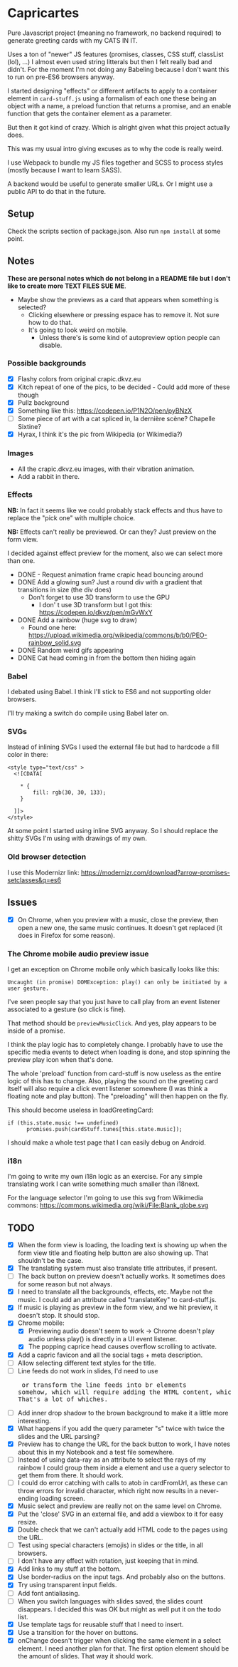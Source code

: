 # Capricartes
Pure Javascript project (meaning no framework, no backend required) to generate greeting cards with my CATS IN IT.

Uses a ton of "newer" JS features (promises, classes, CSS stuff, classList (lol), ...) I almost even used string litterals but then I felt really bad and didn't. For the moment I'm not doing any Babeling because I don't want this to run on pre-ES6 browsers anyway.

I started designing "effects" or different artifacts to apply to a container element in `card-stuff.js` using a formalism of each one these being an object with a name, a preload function that returns a promise, and an enable function that gets the container element as a parameter.

But then it got kind of crazy. Which is alright given what this project actually does.

This was my usual intro giving excuses as to why the code is really weird.

I use Webpack to bundle my JS files together and SCSS to process styles (mostly because I want to learn SASS).

A backend would be useful to generate smaller URLs. Or I might use a public API to do that in the future.

## Setup
Check the scripts section of package.json. Also run `npm install` at some point.

## Notes
**These are personal notes which do not belong in a README file but I don't like to create more TEXT FILES SUE ME**.

* Maybe show the previews as a card that appears when something is selected?
  * Clicking elsewhere or pressing espace has to remove it. Not sure how to do that.
  * It's going to look weird on mobile.
    * Unless there's is some kind of autopreview option people can disable.

### Possible backgrounds
- [x] Flashy colors from original crapic.dkvz.eu
- [x] Kitch repeat of one of the pics, to be decided - Could add more of these though
- [x] Pullz background
- [x] Something like this: https://codepen.io/P1N2O/pen/pyBNzX
- [ ] Some piece of art with a cat spliced in, la dernière scène? Chapelle Sixtine?
- [x] Hyrax, I think it's the pic from Wikipedia (or Wikimedia?)

### Images
* All the crapic.dkvz.eu images, with their vibration animation.
* Add a rabbit in there.

### Effects
**NB:** In fact it seems like we could probably stack effects and thus have to replace the "pick one" with multiple choice.

**NB:** Effects can't really be previewed. Or can they? Just preview on the form view.

I decided against effect preview for the moment, also we can select more than one.

* DONE - Request animation frame crapic head bouncing around
* DONE Add a glowing sun? Just a round div with a gradient that transitions in size (the div does)
  * Don't forget to use 3D transform to use the GPU
    * I don' t use 3D transform but I got this: https://codepen.io/dkvz/pen/mGvWxY
* DONE Add a rainbow (huge svg to draw)
  * Found one here: https://upload.wikimedia.org/wikipedia/commons/b/b0/PEO-rainbow_solid.svg
* DONE Random weird gifs appearing
* DONE Cat head coming in from the bottom then hiding again

### Babel
I debated using Babel. I think I'll stick to ES6 and not supporting older browsers.

I'll try making a switch do compile using Babel later on.

### SVGs
Instead of inlining SVGs I used the external file but had to hardcode a fill color in there:
```
<style type="text/css" >
  <![CDATA[

    * {
        fill: rgb(30, 30, 133);
    }

  ]]>
</style>
```
At some point I started using inline SVG anyway. So I should replace the shitty SVGs I'm using with drawings of my own.

### Old browser detection
I use this Modernizr link: https://modernizr.com/download?arrow-promises-setclasses&q=es6

## Issues
- [x] On Chrome, when you preview with a music, close the preview, then open a new one, the same music continues. It doesn't get replaced (it does in Firefox for some reason).

### The Chrome mobile audio preview issue
I get an exception on Chrome mobile only which basically looks like this:
```
Uncaught (in promise) DOMException: play() can only be initiated by a user gesture.
```

I've seen people say that you just have to call play from an event listener associated to a gesture (so click is fine).

That method should be `previewMusicClick`. And yes, play appears to be inside of a promise.

I think the play logic has to completely change. I probably have to use the specific media events to detect when loading is done, and stop spinning the preview play icon when that's done.

The whole 'preload' function from card-stuff is now useless as the entire logic of this has to change. Also, playing the sound on the greeting card itself will also require a click event listener somewhere (I was think a floating note and play button).
The "preloading" will then happen on the fly.

This should become useless in loadGreetingCard:
```
if (this.state.music !== undefined) 
      promises.push(cardStuff.tunes[this.state.music]);
```

I should make a whole test page that I can easily debug on Android.

### i18n
I'm going to write my own i18n logic as an exercise. For any simple translating work I can write something much smaller than i18next.

For the language selector I'm going to use this svg from Wikimedia commons: https://commons.wikimedia.org/wiki/File:Blank_globe.svg

## TODO
- [x] When the form view is loading, the loading text is showing up when the form view title and floating help button are also showing up. That shouldn't be the case.
- [x] The translating system must also translate title attributes, if present.
- [ ] The back button on preview doesn't actually works. It sometimes does for some reason but not always.
- [x] I need to translate all the backgrounds, effects, etc. Maybe not the music. I could add an attribute called "translateKey" to card-stuff.js.
- [x] If music is playing as preview in the form view, and we hit preview, it doesn't stop. It should stop.
- [x] Chrome mobile:
  - [x] Previewing audio doesn't seem to work -> Chrome doesn't play audio unless play() is directly in a UI event listener.
  - [x] The popping caprice head causes overflow scrolling to activate.
- [x] Add a capric favicon and all the social tags + meta description.
- [ ] Allow selecting different text styles for the title.
- [ ] Line feeds do not work in slides, I'd need to use <pre> or transform the line feeds into br elements somehow, which will require adding the HTML content, which is dangerous. That's a lot of whiches.
- [ ] Add inner drop shadow to the brown background to make it a little more interesting.
- [x] What happens if you add the query parameter "s" twice with twice the slides and the URL parsing?
- [x] Preview has to change the URL for the back button to work, I have notes about this in my Notebook and a test file somewhere.
- [ ] Instead of using data-ray as an attribute to select the rays of my rainbow I could group them inside a <g> element and use a query selector to get them from there. It should work.
- [ ] I could do error catching with calls to atob in cardFromUrl, as these can throw errors for invalid character, which right now results in a never-ending loading screen.
- [x] Music select and preview are really not on the same level on Chrome.
- [x] Put the 'close' SVG in an external file, and add a viewbox to it for easy resize.
- [x] Double check that we can't actually add HTML code to the pages using the URL.
- [ ] Test using special characters (emojis) in slides or the title, in all browsers.
- [ ] I don't have any effect with rotation, just keeping that in mind.
- [x] Add links to my stuff at the bottom.
- [x] Use border-radius on the input tags. And probably also on the buttons.
- [x] Try using transparent input fields.
- [ ] Add font antialiasing.
- [ ] When you switch languages with slides saved, the slides count disappears. I decided this was OK but might as well put it on the todo list.
- [x] Use template tags for reusable stuff that I need to insert.
- [x] Use a transition for the hover on buttons.
- [x] onChange doesn't trigger when clicking the same element in a select element. I need another plan for that. The first option element should be the amount of slides. That way it should work.